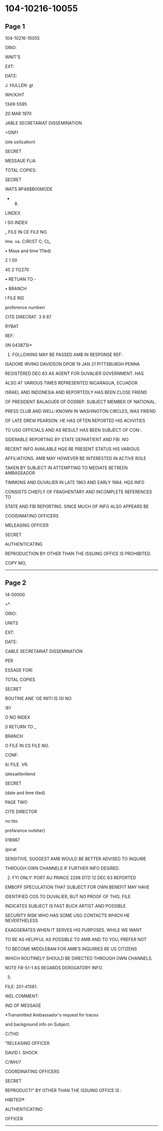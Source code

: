 # 104-10216-10055

## Page 1

104-10216-10055

ORIO:

WNIT'S

EXT:

DATE:

J. HULLEN: gt

WH/X/HT

1349-5595

20 MAR 1970

JABLE SECRETARIAT DISSEMINATION

=ONFI

(ole ssilication)

SECRET

MESSAUE FLIA

TOTAL COPIES:

SECRET

WATS 8P48$B00MODE

+ 8.

LINDEX

I SO INDEX

_ FILE IN CE FILE NO.

Ime. va. C/RI/ST C; CL,

• Mase and time 111ed)

2 1 00

45 2 112270

• RETUAN TO -

• BRANCH

I FILE RID

proference numberi

CITE DIRECRAT. 3 9 87

RYBAT

REF:

(IN 043873)*

1. FOLLOWING MAY BE PASSED AMB IN RESPONSE REF:

ISADORE IRVING DAVIDSON DPOB 19 JAN 21 PITTSBURGH PENNA

REGISTERED DEC 63 AS AGENT FOR DUVALIER GOVERNMENT. HAS

ALSO AT VARIOUS TIMES REPRESENTED NICARAGUA, ECUADOR

ISRAEL AND INDONESIA AND REPORTEDLY HAS BEEN CLOSE FRIEND

OF PRESIDENT BALAGUER OF DOSREP. SUBJECT MEMBER OF NATIONAL.

PRESS CLUB AND WELL-KNOWN IN WASHINGTON CIRCLES, WAS FRIEND

OF LATE DREW PEARSON. HE HAS OFTEN REPORTED HIS ACIIVITIES

TO USG OFFICIALS AND AS RESULT HAS BEEN SUBJECT OF CON-.

SIDERABLE REPORTING BY STATE DEPARTIENT AND FBI. NO

RECENT INFO AVAILABLE HQS RE PRESENT STATUS HIS VARIOUS

AFFILIATIONS. AMB MAY HOWEVER BE INTERESTED IN ACTIVE ROLE

TAKEN BY SUBJECT IN ATTEMPTING TO MEDIATE BETREEN AMBASSADOR

TIMMONS AND DUVALIER IN LATE 1963 AND EARLY 1964. HQS INFO

CONSISTS CHIEFLY OF FRAGHENTARY AND INCOMPLETE REFERENCES TO

STATE AND FBI REPORTING. SINCE MUCH OF INFO ALSO APPEARS BE

COOIDIMATINO OFFICERS

MELEASING OFFICER

SECRET

AUTHENTICATING

REPRODUCTION BY OTHER THAN THE ISSUING OFFICE IS PROHIBITED.

COPY MO,

---

## Page 2

14-00000

=*.

ORIO:

UNITS

EXT:

DATE:

CABLE SECRETARIAT DISSEMINATION

PER

ESSAGE FORI

TOTAL COPIES

SECRET

BOUTINE ANE 'OE INITI IS ISI NO

!81

O NO INDEX

[I RETURN TO _

BRANCH

O FILE IN CS FILE NO.

CONF:

6/ FILE. VR.

(alesaitlenliend

SECRET

(date and time tiled)

PAGE TWO

CITE DIRECTOR

no tito

profarance nutsher)

018987

(picat

SENSITIVE, SUGGEST AMB WOULD BE BETTER ADVISED TO INQUIRE

THROUGH OWN CHANNELS IF FURTHER INFO DESIRED.

2. FYI ONLY: PORT AU PRINCE 2298 DTD 12 DEC 63 REPORTED

EMBOFF SPECULATION THAT SUBJECT FOR OWN BENEFIT MAY HAVE

IDENTIFIED COS TO DUVALIER, BUT NO PROOF OF THIS. FILE

INDICATES SUBJECT IS FAST BUCK ARTIST AND POSSIBLE

SECURITY RISK WHO HAS SOME USG CONTACTS WHICH HE NEVERTHELESS

EXAGGERATES WHEN IT SERVES HIS PURPOSES. WHILE WE WANT

TO BE AS HELPFUL AS POSSIBLE TO AMB AND TO YOU, PREFER NOT

TO BECOME MIDDLEBAN FOR AMB'S INQUIRIES RE US CITIZENS

WHICH ROUTINELY SHOULD BE DIRECTED THROUGH OWN CHANNELS.

NOTE FR-51-1 AS REGARDS DEROGATORY INFO.

3.

FILE: 201-41581.

WEL COMMENT:

IND OF MESSAGE

*Transmitted Ambassador's request for traces

and background info on Subject.

C/THD

"RELEASING OFFICER

DAVID I. SHOCK

C/WH/7

COORDINATING OFFICERS

SECRET

REPRODUCTI" BY OTHER THAN THE ISSUING OFFICE IS :

HIBITED®

AUTHENTICATINO

OFFICER

---

